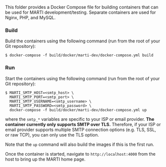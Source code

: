 This folder provides a Docker Compose file for building containers that can be used for MARTI development/testing.  Separate containers are used for Nginx, PHP, and MySQL.

### Build

Build the containers using the following command (run from the root of your Git repository):

```
$ docker-compose -f build/docker/marti-dev/docker-compose.yml build
```

### Run

Start the containers using the following command (run from the root of your Git repository):

```
$ MARTI_SMTP_HOST=<smtp_host> \
  MARTI_SMTP_PORT=<smtp_port> \
  MARTI_SMTP_USERNAME=<smtp_username> \
  MARTI_SMTP_PASSWORD=<smtp_password> \
  docker-compose -f build/docker/marti-dev/docker-compose.yml up
```

where the `smtp_*` variables are specific to your ISP or email provider.  **The container currently only supports SMTP over TLS.**  Therefore, if your ISP or email provider supports multiple SMTP connection options (e.g. TLS, SSL, or raw TCP), you can only use the TLS option.

Note that the `up` command will also build the images if this is the first run.

Once the container is started, navigate to `http://localhost:4000` from the host to bring up the MARTI home page.
